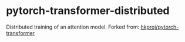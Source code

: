 # pytorch-transformer-distributed

Distributed training of an attention model. Forked from: [hkproj/pytorch-transformer](https://github.com/hkproj/pytorch-transformer)
